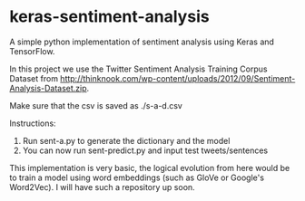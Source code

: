 # keras-sentiment-analysis
A simple python implementation of sentiment analysis using Keras and TensorFlow.

In this project we use the Twitter Sentiment Analysis Training Corpus Dataset from http://thinknook.com/wp-content/uploads/2012/09/Sentiment-Analysis-Dataset.zip.

Make sure that the csv is saved as ./s-a-d.csv

Instructions:
  1. Run sent-a.py to generate the dictionary and the model
  2. You can now run sent-predict.py and input test tweets/sentences
  
 This implementation is very basic, the logical evolution from here would be to train a model using word embeddings (such as GloVe or Google's Word2Vec). I will have such a repository up soon.
